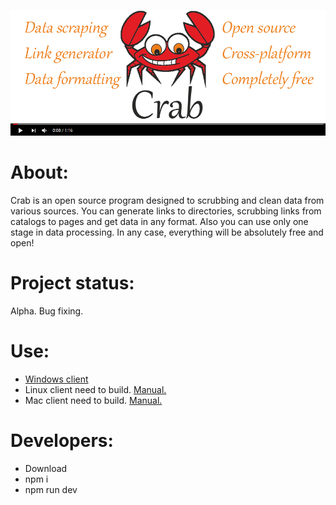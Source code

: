 
[![crab](https://raw.githubusercontent.com/StekolschikovV/crab/master/img/crab-md.png)](https://youtu.be/-hlMI1d_5_w)

About:
===================
Crab is an open source program designed to scrubbing and clean data from various sources. You can generate links to directories, scrubbing links from catalogs to pages and get data in any format. Also you can use only one stage in data processing. In any case, everything will be absolutely free and open!

Project status:
===================
Alpha. Bug fixing.

Use:
===================
- [Windows client ](https://github.com/StekolschikovV/crab/raw/master/dist/Crab%20Setup%200.9.0.exe)
- Linux client need to build. [Manual.](https://www.electron.build/)
- Mac client need to build. [Manual.](https://www.electron.build/)

Developers:
===================
- Download 
- npm i
- npm run dev
